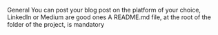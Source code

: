 General
You can post your blog post on the platform of your choice, LinkedIn or Medium are good ones
A README.md file, at the root of the folder of the project, is mandatory
